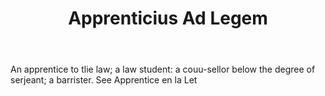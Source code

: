 ---
title: Apprenticius Ad Legem
permalink: "/definitions/apprenticius-ad-legem.html"
body: 'An apprentice to tlie law; a law student: a couu-sellor below the degree of
  serjeant; a barrister. See Apprentice en la Let'
published_at: '2018-07-07'
layout: post
---